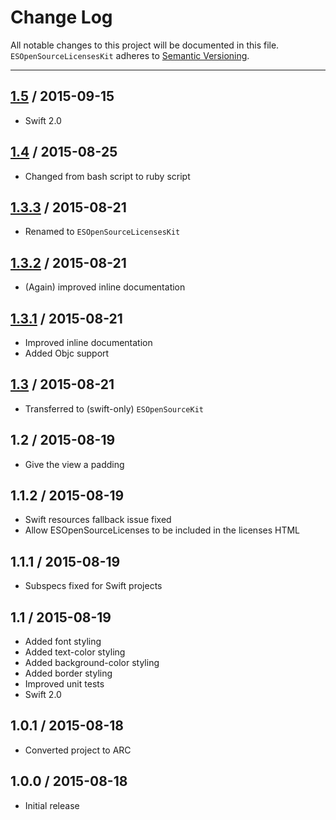 # Change Log
All notable changes to this project will be documented in this file. `ESOpenSourceLicensesKit` adheres to [Semantic Versioning](http://semver.org/).

---

## [1.5](https://github.com/e-sites/ESOpenSourceLicensesKit/releases/tag/1.5) / 2015-09-15
- Swift 2.0

## [1.4](https://github.com/e-sites/ESOpenSourceLicensesKit/releases/tag/1.4) / 2015-08-25
- Changed from bash script to ruby script

## [1.3.3](https://github.com/e-sites/ESOpenSourceLicensesKit/releases/tag/1.3.2) / 2015-08-21
- Renamed to `ESOpenSourceLicensesKit`

## [1.3.2](https://github.com/e-sites/ESOpenSourceLicensesKit/releases/tag/1.3.2) / 2015-08-21
- (Again) improved inline documentation

## [1.3.1](https://github.com/e-sites/ESOpenSourceLicensesKit/releases/tag/1.3.1) / 2015-08-21
- Improved inline documentation
- Added Objc support

## [1.3](https://github.com/e-sites/ESOpenSourceLicensesKit/releases/tag/1.3) / 2015-08-21
- Transferred to (swift-only) `ESOpenSourceKit`

## 1.2 / 2015-08-19
- Give the view a padding

## 1.1.2 / 2015-08-19
- Swift resources fallback issue fixed
- Allow ESOpenSourceLicenses to be included in the licenses HTML

## 1.1.1 / 2015-08-19
- Subspecs fixed for Swift projects

## 1.1 / 2015-08-19
- Added font styling
- Added text-color styling
- Added background-color styling
- Added border styling
- Improved unit tests
- Swift 2.0

## 1.0.1 / 2015-08-18
- Converted project to ARC

## 1.0.0 / 2015-08-18
- Initial release
